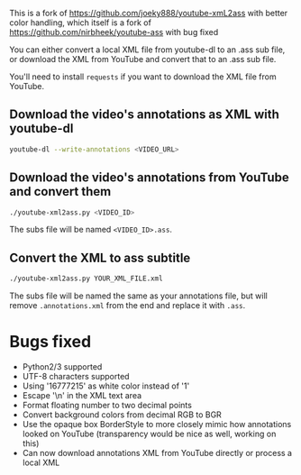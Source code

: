 This is a fork of https://github.com/joeky888/youtube-xmL2ass with better color handling, which itself is a fork of https://github.com/nirbheek/youtube-ass with bug fixed

You can either convert a local XML file from youtube-dl to an .ass sub file, or download the XML from YouTube and convert that to an .ass sub file.

You'll need to install `requests` if you want to download the XML file from YouTube.

## Download the video's annotations as XML with youtube-dl
```sh
youtube-dl --write-annotations <VIDEO_URL>
```

## Download the video's annotations from YouTube and convert them
```sh
./youtube-xml2ass.py <VIDEO_ID>
```

The subs file will be named `<VIDEO_ID>.ass`.

## Convert the XML to ass subtitle
```sh
./youtube-xml2ass.py YOUR_XML_FILE.xml
```

The subs file will be named the same as your annotations file, but will remove `.annotations.xml` from the end and replace it with `.ass`.

Bugs fixed
======
* Python2/3 supported
* UTF-8 characters supported
* Using '16777215' as white color instead of '1'
* Escape '\n' in the  XML text area
* Format floating number to two decimal points
* Convert background colors from decimal RGB to BGR
* Use the opaque box BorderStyle to more closely mimic how annotations looked on YouTube (transparency would be nice as well, working on this)
* Can now download annotations XML from YouTube directly or process a local XML
